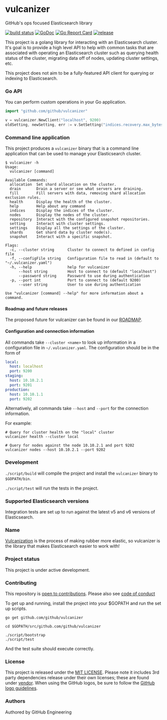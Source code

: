 # vulcanizer

GitHub's ops focused Elasticsearch library

[![build status](https://travis-ci.org/github/vulcanizer.svg)](https://travis-ci.org/github/vulcanizer) [![GoDoc](https://godoc.org/github.com/github/vulcanizer?status.svg)](https://godoc.org/github.com/github/vulcanizer) [![Go Report Card](https://goreportcard.com/badge/github.com/github/vulcanizer)](https://goreportcard.com/report/github.com/github/vulcanizer) [![release](https://img.shields.io/github/release/github/vulcanizer.svg)](https://github.com/github/vulcanizer/releases)

This project is a golang library for interacting with an Elasticsearch cluster. It's goal is to provide a high level API to help with common tasks that are associated with operating an Elasticsearch cluster such as querying health status of the cluster, migrating data off of nodes, updating cluster settings, etc.

This project does not aim to be a fully-featured API client for querying or indexing to Elasticsearch.

### Go API

You can perform custom operations in your Go application.

```go
import "github.com/github/vulcanizer"

v = vulcanizer.NewClient("localhost", 9200)
oldSetting, newSetting, err := v.SetSetting("indices.recovery.max_bytes_per_sec", "1000mb")
```

### Command line application

This project produces a `vulcanizer` binary that is a command line application that can be used to manage your Elasticsearch cluster.

```
$ vulcanizer -h
Usage:
  vulcanizer [command]

Available Commands:
  allocation  Set shard allocation on the cluster.
  drain       Drain a server or see what servers are draining.
  fill        Fill servers with data, removing shard allocation exclusion rules.
  health      Display the health of the cluster.
  help        Help about any command
  indices     Display the indices of the cluster.
  nodes       Display the nodes of the cluster.
  repository  Interact with the configured snapshot repositories.
  setting     Interact with cluster settings.
  settings    Display all the settings of the cluster.
  shards      Get shard data by cluster node(s).
  snapshot    Interact with a specific snapshot.

Flags:
  -c, --cluster string      Cluster to connect to defined in config file
  -f, --configFile string   Configuration file to read in (default to "~/.vulcanizer.yaml")
  -h, --help                help for vulcanizer
      --host string         Host to connect to (default "localhost")
      --password string     Password to use during authentication
  -p, --port int            Port to connect to (default 9200)
      --user string         User to use during authentication

Use "vulcanizer [command] --help" for more information about a command.
```

#### Roadmap and future releases

The proposed future for vulcanizer can be found in our [ROADMAP](ROADMAP.md).


#### Configuration and connection information 

All commands take `--cluster <name>` to look up information in a configuration file in `~/.vulcanizer.yaml`. The configuration should be in the form of 

```yml
local:
  host: localhost
  port: 9200
staging:
  host: 10.10.2.1
  port: 9201
production:
  host: 10.10.1.1
  port: 9202
```

Alternatively, all commands take `--host` and `--port` for the connection information.

For example:

```
# Query for cluster health on the "local" cluster
vulcanizer health --cluster local

# Query for nodes against the node 10.10.2.1 and port 9202
vulcanizer nodes --host 10.10.2.1 --port 9202
```

### Development

`./script/build` will compile the project and install the `vulcanizer` binary to `$GOPATH/bin`.

`./script/test` will run the tests in the project.

### Supported Elasticsearch versions

Integration tests are set up to run against the latest v5 and v6 versions of Elasticsearch.

### Name

[Vulcanization](https://en.wikipedia.org/wiki/Vulcanization) is the process of making rubber more elastic, so vulcanizer is the library that makes Elasticsearch easier to work with!

### Project status

This project is under active development.

### Contributing

This repository is [open to contributions](CONTRIBUTING.md). Please also see [code of conduct](CODE_OF_CONDUCT.md)

To get up and running, install the project into your $GOPATH and run the set up scripts.

```
go get github.com/github/vulcanizer

cd $GOPATH/src/github.com/github/vulcanizer

./script/bootstrap
./script/test
```

And the test suite should execute correctly.

### License

This project is released under the [MIT LICENSE](LICENSE). Please note it includes 3rd party dependencies release under their own licenses; these are found under [vendor](https://github.com/github/vulcanizer/tree/master/vendor). When using the GitHub logos, be sure to follow the [GitHub logo guidelines](https://github.com/logos).

### Authors

Authored by GitHub Engineering
